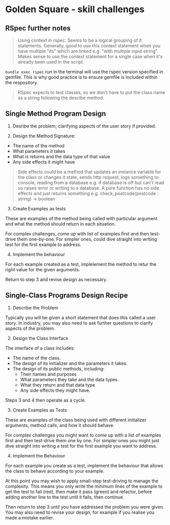 # Golden Square - skill challenges

## RSpec further notes
> Using context in rspec. Seems to be a logical grouping of it statements. Generally, good to use this context statement when you have multiple "its" which are linked e.g. "with multiple input string". Makes sense to use the context statement for a single case when it's already been used in the script.

<code>bundle exec rspec</code> run in the terminal will use the rspec version specified in gemfile. This is why good practice is to ensure gemfile is included within the respository.

> RSpec expects to test classes, so we don't have to put the class name as a string following the descibe method.

## Single Method Program Design

1. Desribe the problem, clarifying aspects of the user story if provided.

2. Design the Method Signature:
*  The name of the method
*  What parameters it takes
* What is returns and the data type of that value
* Any side effects it might have

> Side effects could be a method that updates an instance variable for the class or changes it state, sends http request, logs something to console, reading from a database e.g. if database is off but can't read so raises error or writing to a database.
A pure function has no side effects and just returns something e.g. check_postcode(postcode : string) -> boolean

3. Create Examples as tests

These are examples of the method being called with particular argument and what the method should return in each situation.

For complex challenges, come up with list of examples first and then test-drive them one-by-one.
For simpler ones, could dive straight into writing test for the first example to address.

4. Implement the behaviour

For each example created as a test, implelement the method to retur the right value for the given arguments. 

Return to step 3 and revise design as necessary.

## Single-Class Programs Design Recipe

1. Describe the Problem

Typically you will be given a short statement that does this called a user story. In industry, you may also need to ask further questions to clarify aspects of the problem.

2. Design the Class Interface

The interface of a class includes:

* The name of the class.
* The design of its initializer and the parameters it takes.
* The design of its public methods, including:
  * Their names and purposes
  * What parameters they take and the data types.
  * What they return and that data type
  * Any side effects they might have.

Steps 3 and 4 then operate as a cycle.

3. Create Examples as Tests

These are examples of the class being used with different initializer arguments, method calls, and how it should behave.

For complex challenges you might want to come up with a list of examples first and then test-drive them one by one. For simpler ones you might just dive straight into writing a test for the first example you want to address.

4. Implement the Behaviour

For each example you create as a test, implement the behaviour that allows the class to behave according to your example.

At this point you may wish to apply small-step test-driving to manage the complexity. This means you only write the minimum lines of the example to get the test to fail (red), then make it pass (green) and refactor, before adding another line to the test until it fails, then continue.

Then return to step 3 until you have addressed the problem you were given. You may also need to revise your design, for example if you realise you made a mistake earlier.
